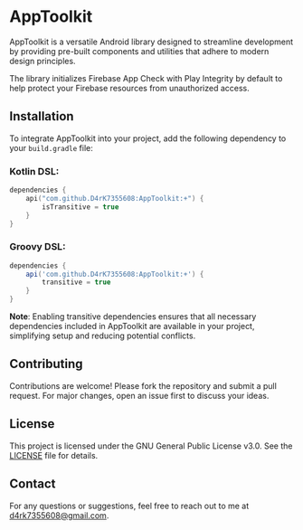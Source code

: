 # AppToolkit

AppToolkit is a versatile Android library designed to streamline development by providing pre-built components and utilities that adhere to modern design principles.

The library initializes Firebase App Check with Play Integrity by default to help protect your Firebase resources from unauthorized access.

## Installation

To integrate AppToolkit into your project, add the following dependency to your `build.gradle` file:

### **Kotlin DSL**:

```kotlin
dependencies {
    api("com.github.D4rK7355608:AppToolkit:+") {
        isTransitive = true
    }
}
```

### **Groovy DSL**:

```groovy
dependencies {
    api('com.github.D4rK7355608:AppToolkit:+') {
        transitive = true
    }
}
```

**Note**: Enabling transitive dependencies ensures that all necessary dependencies included in AppToolkit are available in your project, simplifying setup and reducing potential conflicts.

## Contributing

Contributions are welcome! Please fork the repository and submit a pull request. For major changes, open an issue first to discuss your ideas.

## License

This project is licensed under the GNU General Public License v3.0. See the [LICENSE](LICENSE.md) file for details.

## Contact

For any questions or suggestions, feel free to reach out to me at [d4rk7355608@gmail.com](mailto:d4rk7355608@gmail.com).